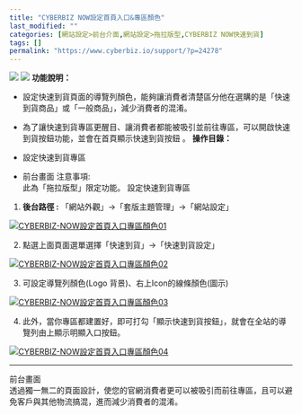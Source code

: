 ```yaml
---
title: "CYBERBIZ NOW設定首頁入口&專區顏色"
last_modified: ""
categories: [網站設定>前台介面,網站設定>拖拉版型,CYBERBIZ NOW快速到貨]
tags: []
permalink: "https://www.cyberbiz.io/support/?p=24278"
---
```


![](https://www.cyberbiz.io/support/wp-content/uploads/適用站別.png)
[![](https://www.cyberbiz.io/support/wp-content/uploads/台灣站.png)](https://www.cyberbiz.io/support/?page_id=2490)
**功能說明：**

* 設定快速到貨頁面的導覽列顏色，能夠讓消費者清楚區分他在選購的是「快速到貨商品」或「一般商品」，減少消費者的混淆。
* 為了讓快速到貨專區更醒目、讓消費者都能被吸引並前往專區，可以開啟快速到貨按鈕功能，並會在首頁顯示快速到貨按鈕 。
**操作目錄：**

* 設定快速到貨專區
* 前台畫面
注意事項:  
此為「拖拉版型」限定功能。    設定快速到貨專區

1. **後台路徑 :** 「網站外觀」→「套版主題管理」→「網站設定」  

[![CYBERBIZ-NOW設定首頁入口專區顏色01](https://www.cyberbiz.io/support/wp-content/uploads/2022/01/CYBERBIZ-NOW設定首頁入口專區顏色01-1.png)](https://www.cyberbiz.io/support/wp-content/uploads/2022/01/CYBERBIZ-NOW設定首頁入口專區顏色01-1.png)  


2. 點選上面頁面選單選擇「快速到貨」→「快速到貨設定」  

[![CYBERBIZ-NOW設定首頁入口專區顏色02](https://www.cyberbiz.io/support/wp-content/uploads/2021/12/CYBERBIZ-NOW設定首頁入口專區顏色02.png)](https://www.cyberbiz.io/support/wp-content/uploads/2021/12/CYBERBIZ-NOW設定首頁入口專區顏色02.png)

3. 可設定導覽列顏色(Logo 背景)、右上Icon的線條顏色(圖示)  

[![CYBERBIZ-NOW設定首頁入口專區顏色03](https://www.cyberbiz.io/support/wp-content/uploads/2021/12/CYBERBIZ-NOW設定首頁入口專區顏色03.png)](https://www.cyberbiz.io/support/wp-content/uploads/2021/12/CYBERBIZ-NOW設定首頁入口專區顏色03.png)

4. 此外，當你專區都建置好，即可打勾「顯示快速到貨按鈕」，就會在全站的導覽列由上顯示明顯入口按鈕。  

[![CYBERBIZ-NOW設定首頁入口專區顏色04](https://www.cyberbiz.io/support/wp-content/uploads/2021/12/CYBERBIZ-NOW設定首頁入口專區顏色04.png)](https://www.cyberbiz.io/support/wp-content/uploads/2021/12/CYBERBIZ-NOW設定首頁入口專區顏色04.png)

* * *

前台畫面  
透過獨一無二的頁面設計，使您的官網消費者更可以被吸引而前往專區，且可以避免客戶與其他物流搞混，進而減少消費者的混淆。

